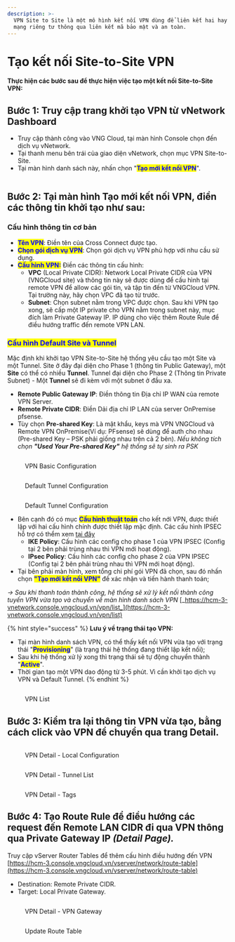 ```yaml
---
description: >-
  VPN Site to Site là một mô hình kết nối VPN dùng để liên kết hai hay nhiều
  mạng riêng tư thông qua liên kết mã bảo mật và an toàn.
---
```


# Tạo kết nối Site-to-Site VPN

**Thực hiện các bước sau để thực hiện việc tạo một kết nối Site-to-Site VPN:**

## **Bước 1:**  Truy cập trang khởi tạo VPN từ vNetwork Dashboard

* Truy cập thành công vào VNG Cloud, tại màn hình Console chọn đến dịch vụ vNetwork.
* Tại thanh menu bên trái của giao diện vNetwork, chọn mục VPN Site-to-Site.
* Tại màn hình danh sách này, nhấn chọn "<mark style="color:blue;">**Tạo mới kết nối VPN**</mark>".

<figure><img src="../../../.gitbook/assets/1 (2).png" alt=""><figcaption></figcaption></figure>

## **Bước 2:** Tại màn hình Tạo mới kết nối VPN, điền các thông tin khởi tạo như sau:

### Cấu hình thông tin cơ bản

* <mark style="color:blue;">**Tên VPN**</mark>: Điền tên của Cross Connect được tạo.
* <mark style="color:blue;">**Chọn gói dịch vụ VPN**</mark>: Chọn gói dịch vụ VPN phù hợp với nhu cầu sử dụng.
* <mark style="color:blue;">**Cấu hình VPN:**</mark> Điền các thông tin cấu hình:
  * **VPC** (Local Private CIDR): Network Local Private CIDR của VPN (VNGCloud site) và thông tin này sẽ được dùng để cấu hình tại remote VPN để allow các gói tin, và tập tin đến từ VNGCloud VPN. Tại trường này, hãy chọn VPC đã tạo từ trước.
  * **Subnet**: Chọn subnet nằm trong VPC được chọn. Sau khi VPN tạo xong, sẽ cấp một IP private cho VPN nằm trong subnet này, mục đích làm Private Gateway IP. IP dùng cho việc thêm Route Rule để điều hướng traffic đến remote VPN LAN.

### <mark style="color:blue;">**Cấu hình Default Site và Tunnel**</mark>

Mặc định khi khởi tạo VPN Site-to-Site hệ thống yêu cầu tạo một Site và một Tunnel. Site ở đây đại diện cho Phase 1 (thông tin Public Gateway), một **Site** có thể có nhiều **Tunnel**. Tunnel đại diện cho Phase 2 (Thông tin Private Subnet) - Một **Tunnel** sẽ đi kèm với một subnet ở đầu xa.&#x20;

* **Remote Public Gateway IP**: Điền thông tin Địa chỉ IP WAN của remote VPN Server.
* **Remote Private CIDR**:  Điền Dải địa chỉ IP LAN của server OnPremise pfsense.
* Tùy chọn **Pre-shared Key**: Là mật khẩu, keys mà VPN VNGCloud và Remote VPN OnPremise(Ví dụ: PFsense) sẽ dùng để auth cho nhau (Pre-shared Key – PSK phải giống nhau trên cả 2 bên). _Nếu không tích chọn_  _**"Used Your Pre-shared Key"** hệ thống sẽ tự sinh ra PSK_

<figure><img src="../../../.gitbook/assets/image (13) (1) (1) (1).png" alt=""><figcaption><p>VPN Basic Configuration</p></figcaption></figure>

<figure><img src="../../../.gitbook/assets/image (963).png" alt=""><figcaption><p>Default Tunnel Configuration</p></figcaption></figure>

<figure><img src="../../../.gitbook/assets/image (964).png" alt=""><figcaption><p>Default Tunnel Configuration</p></figcaption></figure>

* Bên cạnh đó có mục <mark style="color:blue;">**Cấu hình thuật toán**</mark> cho kết nới VPN, được thiết lập với hai cấu hình chính được thiết lập mặc định. Các cấu hình IPSEC hỗ trợ có thểm xem [tại đây](cac-cau-hinh-ho-tro.md)
  * &#x20;**IKE Policy**: Cấu hình các config cho phase 1 của VPN IPSEC (Config tại 2 bên phải trùng nhau thì VPN mới hoạt động).
  * **IPsec Policy**: Cấu hình các config cho phase 2 của VPN IPSEC (Config tại 2 bên phải trùng nhau thì VPN mới hoạt động).
* Tại bên phải màn hình, xem tổng chi phí gói VPN đã chọn, sau đó nhấn chọn <mark style="color:blue;">**"Tạo mới kết nối VPN"**</mark> đề xác nhận và tiến hành thanh toán;



_-> Sau khi thanh toán thành công, hệ thống sẽ xử lý kết nối thành công tuyến VPN vừa tạo và chuyển về màn hình danh sách VPN_ [_https://hcm-3-vnetwork.console.vngcloud.vn/vpn/list_](https://hcm-3-vnetwork.console.vngcloud.vn/vpn/list)

{% hint style="success" %}
**Lưu ý về trạng thái tạo VPN:**

* Tại màn hình danh sách VPN, có thể thấy kết nối VPN vừa tạo với trạng thái "<mark style="color:blue;">**Provisioning**</mark>" (là trạng thái hệ thống đang thiết lập kết nối);
* Sau khi hệ thống xử lý xong thì trạng thái sẽ tự động chuyển thành "<mark style="color:blue;">**Active**</mark>".
* Thời gian tạo một VPN dao động từ 3-5 phút. Vì cần khởi tạo dịch vụ VPN và Default Tunnel.
{% endhint %}

<figure><img src="../../../.gitbook/assets/image (965).png" alt=""><figcaption><p>VPN List</p></figcaption></figure>

## **Bước 3:** Kiểm tra lại thông tin VPN vừa tạo, bằng cách click vào VPN để chuyển qua trang Detail.

<figure><img src="../../../.gitbook/assets/image (14) (1) (1).png" alt=""><figcaption><p>VPN Detail - Local Configuration</p></figcaption></figure>

<figure><img src="../../../.gitbook/assets/image (966).png" alt=""><figcaption><p>VPN Detail - Tunnel List</p></figcaption></figure>

<figure><img src="../../../.gitbook/assets/image (16) (1) (1).png" alt=""><figcaption><p>VPN Detail - Tags</p></figcaption></figure>

## **Bước 4:** Tạo Route Rule để điều hướng các request đến Remote LAN CIDR đi qua VPN thông qua **Private Gateway IP** _(Detail Page)._

Truy cập vServer Router Tables để  thêm cấu hình điều hướng đến VPN [https://hcm-3.console.vngcloud.vn/vserver/network/route-table](https://hcm-3.console.vngcloud.vn/vserver/network/route-table)

* Destination: Remote Private CIDR.
* Target: Local Private Gateway.

<figure><img src="../../../.gitbook/assets/image (17) (1) (1).png" alt=""><figcaption><p>VPN Detail - VPN Gateway</p></figcaption></figure>

<figure><img src="../../../.gitbook/assets/image (3) (5).png" alt=""><figcaption><p>Update Route Table</p></figcaption></figure>

